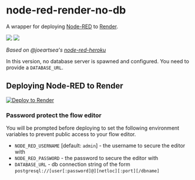# node-red-render-no-db

A wrapper for deploying [Node-RED](http://nodered.org) to [Render](https://render.com/).

[![](https://avatars.githubusercontent.com/u/5375661?s=100&v=4)](http://nodered.org) [![](https://avatars.githubusercontent.com/u/36424661?s=100&v=4)](https://render.com/)

*Based on @joeartsea's [node-red-heroku](https://github.com/joeartsea/node-red-heroku)*

In this version, no database server is spawned and configured. You need to provide a `DATABASE_URL`. 

## Deploying Node-RED to Render

[![Deploy to Render](https://render.com/images/deploy-to-render-button.svg)](https://render.com/deploy)


### Password protect the flow editor

You will be prompted before deploying to set the following environment variables to prevent public access to your flow editor.

* `NODE_RED_USERNAME` [default: `admin`] - the username to secure the editor with
* `NODE_RED_PASSWORD` - the password to secure the editor with
* `DATABASE_URL` - db connection string of the form `postgresql://[user[:password]@][netloc][:port][/dbname]`
